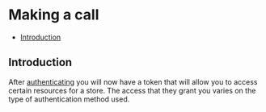 # Making a call

- [Introduction](#introduction)

<a name="introduction"></a>
## Introduction

After [authenticating](authentication) you will now have a token that will allow you to access certain resources for a store. The access that they grant you varies on the type of authentication method used.

